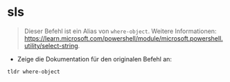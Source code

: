 # sls

> Dieser Befehl ist ein Alias von `where-object`.
> Weitere Informationen: <https://learn.microsoft.com/powershell/module/microsoft.powershell.utility/select-string>.

- Zeige die Dokumentation für den originalen Befehl an:

`tldr where-object`
